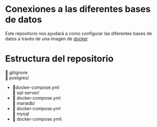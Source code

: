 # Conexiones a las diferentes bases de datos
Este repositorio nos ayudará a como configurar las diferentes bases de datos a través de una imagen de [docker]('https://www.docker.com/products/docker-desktop/')
# Estructura del repositorio
📃.gitignore\
📂 postgres/
  - 📃docker-compose.yml\
📂 sql-server/
  - 📃 docker-compose.yml\
📂 mariadb/
  - 📃 docker-compose.yml\
📂 mysql
  - 📃 docker-compose.yml\
